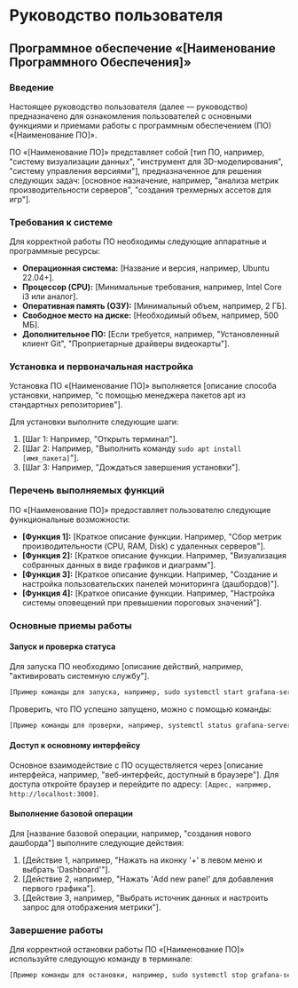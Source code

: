 # Руководство пользователя
## Программное обеспечение «[Наименование Программного Обеспечения]»

### Введение

Настоящее руководство пользователя (далее — руководство) предназначено для ознакомления пользователей с основными функциями и приемами работы с программным обеспечением (ПО) «[Наименование ПО]».

ПО «[Наименование ПО]» представляет собой [тип ПО, например, "систему визуализации данных", "инструмент для 3D-моделирования", "систему управления версиями"], предназначенное для решения следующих задач: [основное назначение, например, "анализа метрик производительности серверов", "создания трехмерных ассетов для игр"].

### Требования к системе

Для корректной работы ПО необходимы следующие аппаратные и программные ресурсы:
*   **Операционная система:** [Название и версия, например, Ubuntu 22.04+].
*   **Процессор (CPU):** [Минимальные требования, например, Intel Core i3 или аналог].
*   **Оперативная память (ОЗУ):** [Минимальный объем, например, 2 ГБ].
*   **Свободное место на диске:** [Необходимый объем, например, 500 МБ].
*   **Дополнительное ПО:** [Если требуется, например, "Установленный клиент Git", "Проприетарные драйверы видеокарты"].

### Установка и первоначальная настройка

Установка ПО «[Наименование ПО]» выполняется [описание способа установки, например, "с помощью менеджера пакетов apt из стандартных репозиториев"].

Для установки выполните следующие шаги:
1.  [Шаг 1: Например, "Открыть терминал"].
2.  [Шаг 2: Например, "Выполнить команду `sudo apt install [имя_пакета]`"].
3.  [Шаг 3: Например, "Дождаться завершения установки"].

### Перечень выполняемых функций

ПО «[Наименование ПО]» предоставляет пользователю следующие функциональные возможности:

*   **[Функция 1]:** [Краткое описание функции. Например, "Сбор метрик производительности (CPU, RAM, Disk) с удаленных серверов"].
*   **[Функция 2]:** [Краткое описание функции. Например, "Визуализация собранных данных в виде графиков и диаграмм"].
*   **[Функция 3]:** [Краткое описание функции. Например, "Создание и настройка пользовательских панелей мониторинга (дашбордов)"].
*   **[Функция 4]:** [Краткое описание функции. Например, "Настройка системы оповещений при превышении пороговых значений"].

### Основные приемы работы

#### Запуск и проверка статуса
Для запуска ПО необходимо [описание действий, например, "активировать системную службу"].
```bash
[Пример команды для запуска, например, sudo systemctl start grafana-server]
```

Проверить, что ПО успешно запущено, можно с помощью команды:
```bash
[Пример команды для проверки, например, systemctl status grafana-server]
```

#### Доступ к основному интерфейсу
Основное взаимодействие с ПО осуществляется через [описание интерфейса, например, "веб-интерфейс, доступный в браузере"]. Для доступа откройте браузер и перейдите по адресу: `[Адрес, например, http://localhost:3000]`.

#### Выполнение базовой операции
Для [название базовой операции, например, "создания нового дашборда"] выполните следующие действия:
1.  [Действие 1, например, "Нажать на иконку '+' в левом меню и выбрать 'Dashboard'"].
2.  [Действие 2, например, "Нажать 'Add new panel' для добавления первого графика"].
3.  [Действие 3, например, "Выбрать источник данных и настроить запрос для отображения метрики"].

### Завершение работы
Для корректной остановки работы ПО «[Наименование ПО]» используйте следующую команду в терминале:
```bash
[Пример команды для остановки, например, sudo systemctl stop grafana-server]
```
